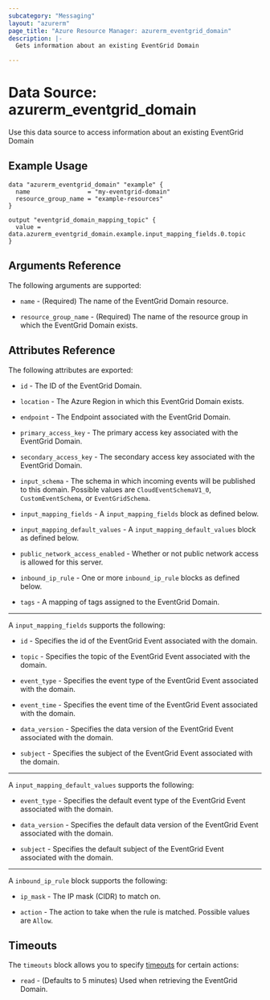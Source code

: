```yaml
---
subcategory: "Messaging"
layout: "azurerm"
page_title: "Azure Resource Manager: azurerm_eventgrid_domain"
description: |-
  Gets information about an existing EventGrid Domain

---
```


# Data Source: azurerm_eventgrid_domain

Use this data source to access information about an existing EventGrid Domain

## Example Usage

```hcl
data "azurerm_eventgrid_domain" "example" {
  name                = "my-eventgrid-domain"
  resource_group_name = "example-resources"
}

output "eventgrid_domain_mapping_topic" {
  value = data.azurerm_eventgrid_domain.example.input_mapping_fields.0.topic
}
```

## Arguments Reference

The following arguments are supported:

* `name` - (Required) The name of the EventGrid Domain resource.

* `resource_group_name` - (Required) The name of the resource group in which the EventGrid Domain exists.

## Attributes Reference

The following attributes are exported:

* `id` - The ID of the EventGrid Domain.

* `location` - The Azure Region in which this EventGrid Domain exists.

* `endpoint` - The Endpoint associated with the EventGrid Domain.

* `primary_access_key` - The primary access key associated with the EventGrid Domain.

* `secondary_access_key` - The secondary access key associated with the EventGrid Domain.

* `input_schema` - The schema in which incoming events will be published to this domain. Possible values are `CloudEventSchemaV1_0`, `CustomEventSchema`, or `EventGridSchema`.

* `input_mapping_fields` - A `input_mapping_fields` block as defined below.

* `input_mapping_default_values` - A `input_mapping_default_values` block as defined below.

* `public_network_access_enabled` - Whether or not public network access is allowed for this server.

* `inbound_ip_rule` - One or more `inbound_ip_rule` blocks as defined below.

* `tags` - A mapping of tags assigned to the EventGrid Domain.

---

A `input_mapping_fields` supports the following:

* `id` - Specifies the id of the EventGrid Event associated with the domain.

* `topic` - Specifies the topic of the EventGrid Event associated with the domain.

* `event_type` - Specifies the event type of the EventGrid Event associated with the domain.

* `event_time` - Specifies the event time of the EventGrid Event associated with the domain.

* `data_version` - Specifies the data version of the EventGrid Event associated with the domain.

* `subject` - Specifies the subject of the EventGrid Event associated with the domain.

---

A `input_mapping_default_values` supports the following:

* `event_type` - Specifies the default event type of the EventGrid Event associated with the domain.

* `data_version` - Specifies the default data version of the EventGrid Event associated with the domain.

* `subject` - Specifies the default subject of the EventGrid Event associated with the domain.

---

A `inbound_ip_rule` block supports the following:

* `ip_mask` - The IP mask (CIDR) to match on.

* `action` - The action to take when the rule is matched. Possible values are `Allow`.

## Timeouts

The `timeouts` block allows you to specify [timeouts](https://www.terraform.io/docs/configuration/resources.html#timeouts) for certain actions:

* `read` - (Defaults to 5 minutes) Used when retrieving the EventGrid Domain.
